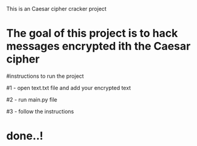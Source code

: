 This is an Caesar cipher cracker project 
# The goal of this project is to hack messages encrypted ith the Caesar cipher

#instructions to run the project 

#1 - open text.txt file and add your encrypted text

#2 - run main.py file 

#3 - follow the instructions

# done..!
